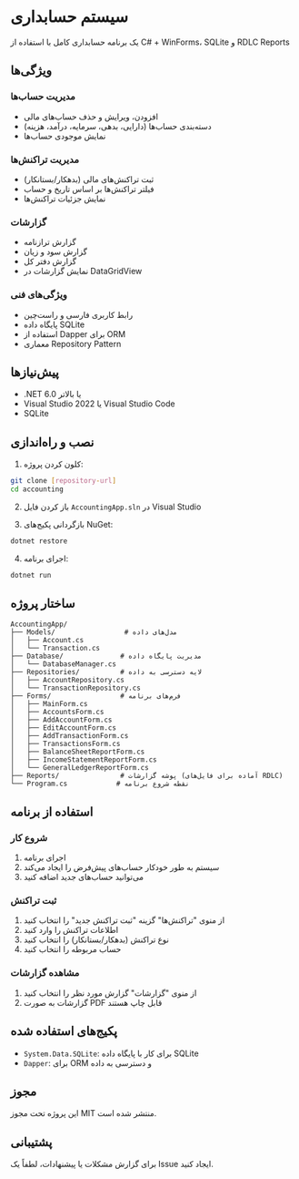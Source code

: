 # سیستم حسابداری

یک برنامه حسابداری کامل با استفاده از C# + WinForms، SQLite و RDLC Reports

## ویژگی‌ها

### مدیریت حساب‌ها
- افزودن، ویرایش و حذف حساب‌های مالی
- دسته‌بندی حساب‌ها (دارایی، بدهی، سرمایه، درآمد، هزینه)
- نمایش موجودی حساب‌ها

### مدیریت تراکنش‌ها
- ثبت تراکنش‌های مالی (بدهکار/بستانکار)
- فیلتر تراکنش‌ها بر اساس تاریخ و حساب
- نمایش جزئیات تراکنش‌ها

### گزارشات
- گزارش ترازنامه
- گزارش سود و زیان
- گزارش دفتر کل
- نمایش گزارشات در DataGridView

### ویژگی‌های فنی
- رابط کاربری فارسی و راست‌چین
- پایگاه داده SQLite
- استفاده از Dapper برای ORM
- معماری Repository Pattern

## پیش‌نیازها

- .NET 6.0 یا بالاتر
- Visual Studio 2022 یا Visual Studio Code
- SQLite

## نصب و راه‌اندازی

1. کلون کردن پروژه:
```bash
git clone [repository-url]
cd accounting
```

2. باز کردن فایل `AccountingApp.sln` در Visual Studio

3. بازگردانی پکیج‌های NuGet:
```bash
dotnet restore
```

4. اجرای برنامه:
```bash
dotnet run
```

## ساختار پروژه

```
AccountingApp/
├── Models/                 # مدل‌های داده
│   ├── Account.cs
│   └── Transaction.cs
├── Database/              # مدیریت پایگاه داده
│   └── DatabaseManager.cs
├── Repositories/          # لایه دسترسی به داده
│   ├── AccountRepository.cs
│   └── TransactionRepository.cs
├── Forms/                 # فرم‌های برنامه
│   ├── MainForm.cs
│   ├── AccountsForm.cs
│   ├── AddAccountForm.cs
│   ├── EditAccountForm.cs
│   ├── AddTransactionForm.cs
│   ├── TransactionsForm.cs
│   ├── BalanceSheetReportForm.cs
│   ├── IncomeStatementReportForm.cs
│   └── GeneralLedgerReportForm.cs
├── Reports/               # پوشه گزارشات (آماده برای فایل‌های RDLC)
└── Program.cs            # نقطه شروع برنامه
```

## استفاده از برنامه

### شروع کار
1. اجرای برنامه
2. سیستم به طور خودکار حساب‌های پیش‌فرض را ایجاد می‌کند
3. می‌توانید حساب‌های جدید اضافه کنید

### ثبت تراکنش
1. از منوی "تراکنش‌ها" گزینه "ثبت تراکنش جدید" را انتخاب کنید
2. اطلاعات تراکنش را وارد کنید
3. نوع تراکنش (بدهکار/بستانکار) را انتخاب کنید
4. حساب مربوطه را انتخاب کنید

### مشاهده گزارشات
1. از منوی "گزارشات" گزارش مورد نظر را انتخاب کنید
2. گزارشات به صورت PDF قابل چاپ هستند

## پکیج‌های استفاده شده

- `System.Data.SQLite`: برای کار با پایگاه داده SQLite
- `Dapper`: برای ORM و دسترسی به داده

## مجوز

این پروژه تحت مجوز MIT منتشر شده است.

## پشتیبانی

برای گزارش مشکلات یا پیشنهادات، لطفاً یک Issue ایجاد کنید. 